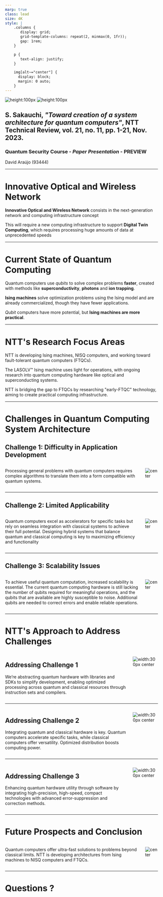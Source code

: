 ```yaml
---
marp: true
class: lead
size: 4K
style: |
    .columns {
       display: grid;
       grid-template-columns: repeat(2, minmax(0, 1fr));
       gap: 1rem;
    }

    p {
       text-align: justify;
    }

    img[alt~="center"] {
      display: block;
      margin: 0 auto;
    }
---
```


![height:100px](./images/deti-logo.png) ![height:100px](./images/Marca-UA-Complementar-PRETO.png)

## S. Sakauchi, **_"Toward creation of a system architecture for quantum computers"_**, NTT Technical Review, vol. 21, no. 11, pp. 1-21, Nov. 2023.

### Quantum Security Course - _Paper Presentation_ - PREVIEW

David Araújo (93444)

<!-- footer: 25th of October 2024 -->

<!--
This paper discusses the development of quantum computers and their potential role in supporting the Innovative Optical and Wireless Network (IOWN) concept.
-->

---

<!-- paginate: true -->
<!-- header: __Quantum Key Distribution Using Decoy State Protocol__ | Quantum Security Course - _Paper Presentation_ - PREVIEW-->
<!-- footer: '![height:50px](./images/deti-logo.png) ![height:50px](./images/Marca-UA-Complementar-PRETO.png)' -->

# Innovative Optical and Wireless Network

**Innovative Optical and Wireless Network** consists in the next-generation network and computing infrastructure concept

This will require a new computing infrastructure to support **Digital Twin Computing**, which requires processing huge amounts of data at unprecedented speeds

---

# Current State of Quantum Computing

<!--
-  Quantum computers using qubits
-  Ising machines for combinatorial optimization problems
-  Limited number of qubits
-  Error generation due to noise
-  Need for error correction
-->

Quantum computers use _qubits_ to solve complex problems **faster**, created with methods like **superconductivity**, **photons** and **ion trapping**.

**Ising machines** solve optimization problems using the Ising model and are already commercialized, though they have fewer applications.

_Qubit_ computers have more potential, but **Ising machines are more practical**.

<!--
NOTES
Number or qubits is currently limited. Current quantum computers lack scale and precision. Many companies and research institutes are developing multi-bit systems. A large-scale, fault-tolerant quantum computer (FTQC), capable of error correction during calculations like prime factorization, is not yet in practical use.

Ising machines specialize in solving combinatorial optimization problems that are time-consuming for classical computers. They use the Ising model, a statistical-mechanics model representing magnetic material properties. Unlike qubit-based quantum computers, Ising machines have limited applications but are already commercialized and lead in practical use.
-->

---

# NTT's Research Focus Areas

<!--
-  LASOLVTM computing system (Ising machine)
-  Optical quantum systems and superconducting systems
-  Error correction and suppression methods
-->

NTT is developing Ising machines, NISQ computers, and working toward fault-tolerant quantum computers (FTQCs).

The LASOLV™ Ising machine uses light for operations, with ongoing research into quantum computing hardware like optical and superconducting systems.

NTT is bridging the gap to FTQCs by researching "early-FTQC" technology, aiming to create practical computing infrastructure.

<!--
At NTT, they are advancing research in Ising machines and quantum computers, including NISQ computers and FTQCs.

They developed the LASOLV™ Ising machine, which uses light for operations, and are exploring its applications.

For quantum hardware, they are researching optical and superconducting systems. In software, their focus is on improving error correction and suppression for better performance.

Their goal is to bridge the gap from NISQ computers to FTQCs by developing "early-FTQC" technology and building practical computing infrastructure, as FTQCs can solve a broader range of problems but are more difficult to implement.
-->

---

# Challenges in Quantum Computing System Architecture

## Challenge 1: Difficulty in Application Development

<div class="columns">

<div>

Processing general problems with quantum computers requires complex algorithms to translate them into a form compatible with quantum systems.

</div>

<div>

![center](./images/challenges-solutions-01.png)

</div>

</div>

<!--
Quantum computers require specialized algorithms, making it necessary to study how general problems can be translated into complex quantum algorithms suitable for these systems. The reliance on quantum mechanics creates a high barrier for general application developers.

To address this, efforts are focused on abstracting quantum hardware into libraries and SDKs, similar to how early classical computers evolved from assembly languages to higher-level tools. The goal is to develop instruction sets, intermediate representations, programming languages, and compilers that optimize processing for different types of quantum hardware.
-->

---

## Challenge 2: Limited Applicability

<div class="columns">

<div>

Quantum computers excel as accelerators for specific tasks but rely on seamless integration with classical systems to achieve their full potential. Designing hybrid systems that balance quantum and classical computing is key to maximizing efficiency and functionality

</div>

<div>

![center](./images/challenges-solutions-02.png)

</div>

</div>

<!--
Quantum computers leverage superposition to process many inputs simultaneously, offering dramatic speed improvements for specific tasks like prime factorization. However, they are not fast enough to replace all classical computing operations. Instead, they function as accelerators. To maximize their advantage, it’s essential to design systems that integrate quantum and classical computing for optimal performance.
-->

---

## Challenge 3: Scalability Issues

<div class="columns">

<div>

To achieve useful quantum computation, increased scalability is essential. The current quantum computing hardware is still lacking the number of qubits required for meaningful operations, and the qubits that are available are highly susceptible to noise. Additional qubits are needed to correct errors and enable reliable operations.

</div>

<div>

![center](./images/challenges-solutions-03.png)

</div>

</div>

<!--
Achieving practical quantum computation requires overcoming challenges related to scalability. Currently, quantum computers do not have enough qubits to perform meaningful operations, and those available are prone to noise. To address this, more qubits are needed to correct errors and ensure that operations can be executed reliably. This is a key step towards proving that quantum computers can outperform classical ones.
-->

---

# NTT's Approach to Address Challenges

<div class="columns">

<div>

## Addressing Challenge 1

We’re abstracting quantum hardware with libraries and SDKs to simplify development, enabling optimized processing across quantum and classical resources through instruction sets and compilers.

</div>

<div>

![width:300px center](./images/solutions-02.png)

</div>

</div>

<!--
To make quantum computing more practical for developers, the paper outlines efforts to abstract quantum hardware components using libraries and SDKs, similar to how early classical computers used assembly languages. This approach will allow developers to focus on building applications without managing the complexity of quantum hardware. Additionally, the paper discusses the development of instruction sets, high-level programming languages, and compilers that enable optimized processing by combining the unique strengths of quantum and classical computing resources, improving overall efficiency.
-->

---

<div class="columns">

<div>

## Addressing Challenge 2

Integrating quantum and classical hardware is key. Quantum computers accelerate specific tasks, while classical computers offer versatility. Optimized distribution boosts computing power.

</div>

<div>

![width:300px center](./images/solutions-03.png)

</div>

</div>

<!--
The development of distributed operating systems is key to leveraging the strengths of quantum and classical hardware. Quantum computers serve as accelerators for specialized tasks, while classical computers handle versatile operations. The challenge lies in creating system architectures that seamlessly combine the two, distributing processing efficiently. Research focuses on tightly integrating various quantum and classical systems, enabling optimized task allocation and unlocking the full potential of quantum computing in practical applications.
-->

---

<div class="columns">

<div>

## Addressing Challenge 3

Enhancing quantum hardware utility through software by integrating high-precision, high-speed, compact technologies with advanced error-suppression and correction methods.

</div>

<div>

![width:300px center](./images/solutions-04.png)

</div>

</div>

<!--
The effectiveness of quantum hardware is significantly improved by combining it with advanced software solutions. Efforts focus on achieving high precision, faster processing, and compact integration. Additionally, robust error-suppression and correction theories are being developed to address the inherent noise and instability in quantum systems. This synergy between software and hardware aims to maximize the performance and reliability of quantum computing technologies.
-->

---

# Future Prospects and Conclusion

<!--
-  Potential for ultra-high-speed problem-solving
-  Ongoing development from Ising machines to NISQ and FTQCs
-->

<div class="columns">

<div>

Quantum computers offer ultra-fast solutions to problems beyond classical limits. NTT is developing architectures from Ising machines to NISQ computers and FTQCs.

</div>

<div>

![center](./images/position-map.png)

</div>

</div>

<!--
Quantum computers offer unprecedented speed for solving complex problems beyond classical capabilities. NTT Computer and Data Science Laboratories is developing architectures that span practical Ising machines to NISQ and FTQC systems. While Ising machines are already closer to real-world application, further research is needed for the broader capabilities of NISQ and FTQCs. These efforts lay the groundwork for transformative quantum computing technologies.
-->

---

# Questions ?
